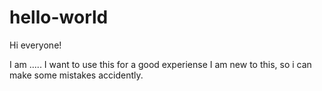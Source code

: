 # hello-world

Hi everyone!

I am .....
I want to use this for a good experiense
I am new to this, so i can make some mistakes accidently.
